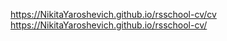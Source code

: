 https://NikitaYaroshevich.github.io/rsschool-cv/cv
https://NikitaYaroshevich.github.io/rsschool-cv/
